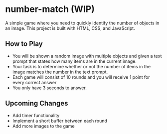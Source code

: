 # number-match (WIP)
 A simple game where you need to quickly identify the number of objects in an image. This project is built with HTML, CSS, and JavaScript.

## How to Play
- You will be shown a random image with multiple objects and given a text prompt that states how many items are in the current image.
- Your task is to determine whether or not the number of items in the image matches the number in the text prompt.
- Each game will consist of 10 rounds and you will receive 1 point for every correct answer
- You only have 3 seconds to answer.

## Upcoming Changes 
- Add timer functionality
- Implement a short buffer between each round
- Add more images to the game